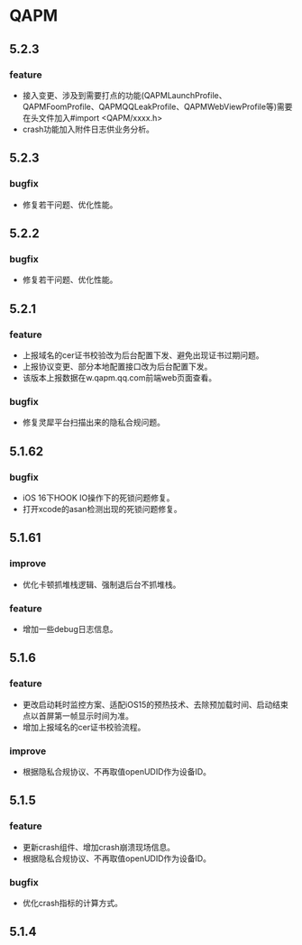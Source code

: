 # QAPM

## 5.2.3

### feature
-  接入变更、涉及到需要打点的功能(QAPMLaunchProfile、QAPMFoomProfile、QAPMQQLeakProfile、QAPMWebViewProfile等)需要在头文件加入#import <QAPM/xxxx.h>
-  crash功能加入附件日志供业务分析。

## 5.2.3

### bugfix
-  修复若干问题、优化性能。

## 5.2.2

### bugfix
-  修复若干问题、优化性能。

## 5.2.1

### feature
- 上报域名的cer证书校验改为后台配置下发、避免出现证书过期问题。
- 上报协议变更、部分本地配置接口改为后台配置下发。
- 该版本上报数据在w.qapm.qq.com前端web页面查看。

### bugfix
- 修复灵犀平台扫描出来的隐私合规问题。
 
## 5.1.62

### bugfix
- iOS 16下HOOK IO操作下的死锁问题修复。
- 打开xcode的asan检测出现的死锁问题修复。

## 5.1.61

### improve
- 优化卡顿抓堆栈逻辑、强制退后台不抓堆栈。

### feature
-  增加一些debug日志信息。
 
## 5.1.6

### feature
- 更改启动耗时监控方案、适配iOS15的预热技术、去除预加载时间、启动结束点以首屏第一帧显示时间为准。
- 增加上报域名的cer证书校验流程。

### improve
- 根据隐私合规协议、不再取值openUDID作为设备ID。

## 5.1.5

### feature
- 更新crash组件、增加crash崩溃现场信息。
- 根据隐私合规协议、不再取值openUDID作为设备ID。

### bugfix
- 优化crash指标的计算方式。
  
## 5.1.4

